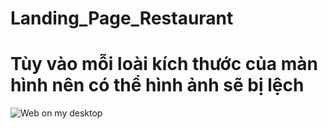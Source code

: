 # Landing_Page_Restaurant

# Tùy vào mỗi loài kích thước của màn hình nên có thể hình ảnh sẽ bị lệch 

![Web on my desktop](public/assets/image/header/back-ground-header.png)

